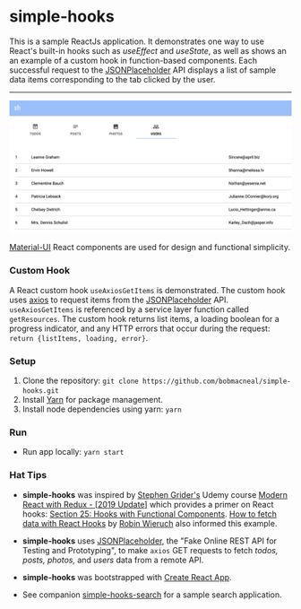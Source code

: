 # simple-hooks
This is a sample ReactJs application. It demonstrates one way to use React's built-in hooks such as _useEffect_ and _useState_, as well as shows an an example of a custom hook in function-based components. Each successful request to the [JSONPlaceholder](https://jsonplaceholder.typicode.com/) API displays a list of sample data items corresponding to the tab clicked by the user.

---
![users UsersList component](https://github.com/bobmacneal/simple-hooks/blob/master/src/images/UsersList.png)

[Material-UI](https://material-ui.com/) React components are used for design and functional simplicity.

### Custom Hook

A React custom hook `useAxiosGetItems` is demonstrated. The custom hook uses [axios](https://github.com/axios/axios) to request items from the [JSONPlaceholder](https://jsonplaceholder.typicode.com/) API. `useAxiosGetItems` is referenced by a service layer function called `getResources`. The custom hook returns list items, a loading boolean for a progress indicator, and any HTTP errors that occur during the request: `return {listItems, loading, error}`.

### Setup

1. Clone the repository: `git clone https://github.com/bobmacneal/simple-hooks.git`
2. Install [Yarn](https://yarnpkg.com) for package management. 
3. Install node dependencies using yarn: `yarn`

### Run

- Run app locally: `yarn start`

### Hat Tips

- **simple-hooks** was inspired by 
[Stephen Grider's](https://github.com/StephenGrider) Udemy course [Modern React with Redux - [2019 Update]](https://www.udemy.com/react-redux/learn/v4/content) which provides a primer on React hooks: 
[Section 25: Hooks with Functional Components](https://www.udemy.com/react-redux/learn/v4/overview). [How to fetch data with React Hooks](https://www.robinwieruch.de/react-hooks-fetch-data/) by [Robin Wieruch](https://github.com/rwieruch) also informed this example.

- **simple-hooks** uses [JSONPlaceholder](https://jsonplaceholder.typicode.com/), the "Fake Online REST API for 
Testing and Prototyping", to make `axios` GET requests to fetch _todos, posts, photos,_ and _users_ data from a remote API.

- **simple-hooks** was bootstrapped with [Create React App](https://github.com/facebook/create-react-app).

- See companion [simple-hooks-search](https://github.com/bobmacneal/simple-hooks-search) for a sample search application.
